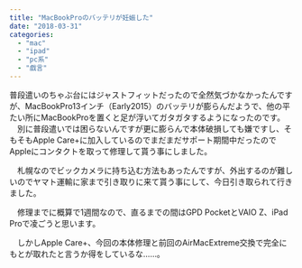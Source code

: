 ```yaml
---
title: "MacBookProのバッテリが妊娠した"
date: "2018-03-31"
categories: 
  - "mac"
  - "ipad"
  - "pc系"
  - "戯言"
---
```


普段遣いのちゃぶ台にはジャストフィットだったので全然気づかなかったんですが、MacBookPro13インチ（Early2015）のバッテリが膨らんだようで、他の平たい所にMacBookProを置くと足が浮いてガタガタするようになったのです。 　別に普段遣いでは困らないんですが更に膨らんで本体破損しても嫌ですし、そもそもApple Care+に加入しているのでまだまだサポート期間中だったのでAppleにコンタクトを取って修理して貰う事にしました。

　札幌なのでビックカメラに持ち込む方法もあったんですが、外出するのが難しいのでヤマト運輸に家まで引き取りに来て貰う事にして、今日引き取られて行きました。

　修理までに概算で1週間なので、直るまでの間はGPD PocketとVAIO Z、iPad Proで凌ごうと思います。

　しかしApple Care+、今回の本体修理と前回のAirMacExtreme交換で完全にもとが取れたと言うか得をしているな……。

